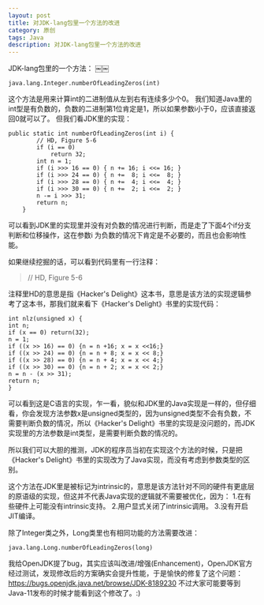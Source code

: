 ```yaml
---
layout: post
title: 对JDK-lang包里一个方法的改进
category: 原创
tags: Java
description: 对JDK-lang包里一个方法的改进
---
```


JDK-lang包里的一个方法：
￼￼
```
java.lang.Integer.numberOfLeadingZeros(int)
```
这个方法是用来计算int的二进制值从左到右有连续多少个0。
我们知道Java里的int型是有负数的，负数的二进制第1位肯定是1，所以如果参数i小于0，应该直接返回0就可以了。
但我们看JDK里的实现：

```
public static int numberOfLeadingZeros(int i) {
        // HD, Figure 5-6
        if (i == 0)
            return 32;
        int n = 1;
        if (i >>> 16 == 0) { n += 16; i <<= 16; }
        if (i >>> 24 == 0) { n +=  8; i <<=  8; }
        if (i >>> 28 == 0) { n +=  4; i <<=  4; }
        if (i >>> 30 == 0) { n +=  2; i <<=  2; }
        n -= i >>> 31;
        return n;
    }
```
可以看到JDK里的实现里并没有对负数的情况进行判断，而是走了下面4个if分支判断和位移操作，这在参数i 为负数的情况下肯定是不必要的，而且也会影响性能。

如果继续挖掘的话，可以看到代码里有一行注释：
>  // HD, Figure 5-6

注释里HD的意思是指《Hacker's Delight》这本书，意思是该方法的实现逻辑参考了这本书，那我们就来看下《Hacker's Delight》书里的实现代码：

```
int nlz(unsigned x) {
int n;
if (x == 0) return(32);
n = 1;
if ((x >> 16) == 0) {n = n +16; x = x <<16;}
if ((x >> 24) == 0) {n = n + 8; x = x << 8;}
if ((x >> 28) == 0) {n = n + 4; x = x << 4;}
if ((x >> 30) == 0) {n = n + 2; x = x << 2;}
n = n - (x >> 31);
return n;
}
```
可以看到这是C语言的实现，乍一看，貌似和JDK里的Java实现是一样的，但仔细看，你会发现方法参数x是unsigned类型的，因为unsigned类型不会有负数，不需要判断负数的情况，所以《Hacker's Delight》书里的实现是没问题的，而JDK实现里的方法参数是int类型，是需要判断负数的情况的。

所以我们可以大胆的推测，JDK的程序员当初在实现这个方法的时候，只是把
《Hacker's Delight》书里的实现改为了Java实现，而没有考虑到参数类型的区别。

这个方法在JDK里是被标记为intrinsic的，意思是该方法针对不同的硬件有更底层的原语级的实现，但这并不代表Java实现的逻辑就不需要被优化，因为：
1.在有些硬件上可能没有intrinsic支持。
2.用户显式关闭了intrinsic调用。
3.没有开启JIT编译。

除了Integer类之外，Long类里也有相同功能的方法需要改进：
```
java.lang.Long.numberOfLeadingZeros(long) 
```
我给OpenJDK提了bug，其实应该叫改进/增强(Enhancement)，OpenJDK官方经过测试，发现修改后的方案确实会提升性能，于是愉快的修复了这个问题：https://bugs.openjdk.java.net/browse/JDK-8189230
不过大家可能要等到Java-11发布的时候才能看到这个修改了。:)
